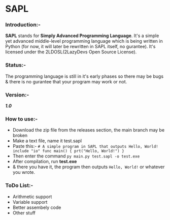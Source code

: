 # SAPL

### Introduction:- 
**SAPL** stands for **Simply Advanced Programming Language**. It's a simple yet advanced middle-level programming language which is being written in Python (for now, it will later be rewritten in SAPL itself, no gurantee). It's licensed under the 2LDOSL(2LazyDevs Open Source License).
### Status:-
The programming language is still in it's early phases so there may be bugs & there is no gurantee that your program may work or not. 
### Version:- 
***1.0***
### How to use:-
- Download the zip file from the releases section, the main branch may be broken
- Make a text file, name it test.sapl
- Paste this:-
 ` # A simple program in SAPL that outputs Hello, World!
   include "io"
   func main() {
   prt("Hello, World!")
   }
  `
- Then enter the command `py main.py test.sapl -o test.exe`
- After compilation, run **test.exe**
- & there you have it, the program then outputs `Hello, World!` or whatever you wrote.
### ToDo List:-
- Arithmetic support
- Variable support
- Better assembely code
- Other stuff
